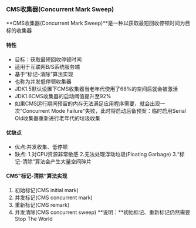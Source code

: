 ### CMS收集器\(Concurrent Mark Sweep\)

**CMS收集器\(Concurrent Mark Sweep\)**是一种以获取最短回收停顿时间为目标的收集器

#### 特性

* 目标：获取最短回收停顿时间
* 适用于互联网B/S系统服务端
* 基于“标记-清除”算法实现
* 也称为并发低停顿收集器
* JDK1.5默认设置下CMS收集器当老年代使用了68%的空间后就会被激活
* JDK1.6CMS收集器的启动阈值提升至92%
* 如果CMS运行期间预留的内存无法满足应用程序需要，就会出现一次"Concurrent Mode Failure"失败，此时将启动后备预案：临时启用Serial Old收集器重新进行老年代的垃圾收集

#### 优缺点

* 优点:并发收集、低停顿
* 缺点:
  1.对CPU资源非常敏感
  2.无法处理浮动垃圾\(Floating Garbage\)
  3.“标记-清除”算法会产生大量空间碎片

#### CMS"标记-清除"算法实现

1. 初始标记\(CMS initial mark\)
2. 并发标记\(CMS concurrent mark\)
3. 重新标记\(CMS remark\)
4. 并发清除\(CMS concurrent sweep\)
   **说明：**初始标记、重新标记仍然需要Stop The World



